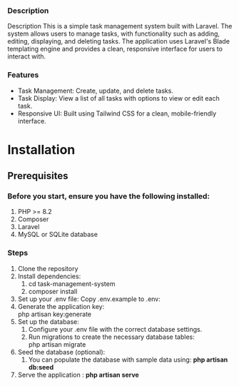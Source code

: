 ### Description 
Description
This is a simple task management system built with Laravel. The system allows users to manage tasks, with functionality such as adding, editing, displaying, and deleting tasks. The application uses Laravel's Blade templating engine and provides a clean, responsive interface for users to interact with.

### Features
<ul>
<li>Task Management: Create, update, and delete tasks.</li>
<li>Task Display: View a list of all tasks with options to view or edit each task.</li>
<li>Responsive UI: Built using Tailwind CSS for a clean, mobile-friendly interface.</li>
</ul>

# Installation
## Prerequisites
### Before you start, ensure you have the following installed:

<ol>
<li>PHP >= 8.2 </li>
<li>Composer</li>
<li>Laravel</li>
<li>MySQL or SQLite database</li>
</ol>

### Steps
<ol>
    <li>Clone the repository</li>
    <li>Install dependencies:<br/> 
        <ol> <li>cd task-management-system </li>
        <li>composer install</li>
        </ol>
    </li>
    <li>Set up your .env file: Copy .env.example to .env:<br/></li>
    <li>Generate the application key:<br/> php artisan key:generate</li>
    <li>Set up the database:
        <ol>
        <li>Configure your .env file with the correct database settings.</li>
        <li>Run migrations to create the necessary database tables: <br/> php artisan migrate</li>
        </ol>
    </li>
    <li>Seed the database (optional):
    <ol>
        <li>
            You can populate the database with sample data using: <strong> php artisan db:seed </strong>
        </li>
    </ol>
    </li>
    <li>Serve the application : <strong> php artisan serve </strong> </li>
    
</ol>
